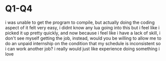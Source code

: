 # Q1-Q4

i was unable to get the program to compile, but actually doing the coding aspect of it felt very easy, i didnt know any lua going into this but i feel like i picked it up pretty quickly, and now because i feel like i have a lack of skill, i don't see myself getting the job, instead, would you be willing to allow me to do an unpaid internship on the condition that my schedule is inconsistent so i can work another job? i really would just like experience doing something i love
